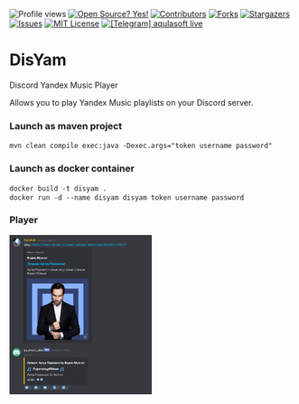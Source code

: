 <!--
*** I'm using markdown "reference style" links for readability.
*** Reference links are enclosed in brackets [ ] instead of parentheses ( ).
*** See the bottom of this document for the declaration of the reference variables
*** for contributors-url, forks-url, etc. This is an optional, concise syntax you may use.
*** https://www.markdownguide.org/basic-syntax/#reference-style-links
-->

![Profile views](https://gpvc.arturio.dev/aqulasoftDisYam)
[![Open Source? Yes!](https://badgen.net/badge/Open%20Source%20%3F/Yes%21/blue?icon=github)](https://github.com/aqulasoft/telegramwarden/)
[![Contributors][contributors-shield]][contributors-url]
[![Forks][forks-shield]][forks-url]
[![Stargazers][stars-shield]][stars-url]
[![Issues][issues-shield]][issues-url]
[![MIT License][license-shield]][license-url]
[![[Telegram] aqulasoft live][telegram-shield]][telegram-url]
<!--
[![Pulls](https://shields.beevelop.com/docker/pulls/aqulasoft/twarden.svg?style=flat-square)](https://hub.docker.com/repository/docker/aqulasoft/twarden)
[![Layers](https://shields.beevelop.com/docker/image/layers/aqulasoft/twarden/latest.svg?style=flat-square)](https://hub.docker.com/repository/docker/aqulasoft/twarden)
[![Size](https://shields.beevelop.com/docker/image/image-size/aqulasoft/twarden/latest.svg?style=flat-square)](https://hub.docker.com/repository/docker/aqulasoft/twarden)
-->
<!-- MARKDOWN LINKS & IMAGES -->
<!-- https://www.markdownguide.org/basic-syntax/#reference-style-links -->

[contributors-shield]: https://img.shields.io/github/contributors/aqulasoft/disyam.svg
[contributors-url]: https://github.com/aqulasoft/disyam/graphs/contributors
[forks-shield]: https://img.shields.io/github/forks/aqulasoft/disyam.svg
[forks-url]: https://github.com/aqulasoft/disyam/network/members
[stars-shield]: https://img.shields.io/github/stars/aqulasoft/disyam.svg
[stars-url]: https://github.com/aqulasoft/disyam/stargazers
[issues-shield]: https://img.shields.io/github/issues/aqulasoft/disyam.svg
[issues-url]: https://github.com/aqulasoft/disyam/issues
[license-shield]: https://img.shields.io/github/license/aqulasoft/disyam.svg
[license-url]: https://github.com/aqulasoft/disyam/blob/master/LICENSE.txt
[telegram-shield]: https://img.shields.io/badge/telegram-aqulasoft-blue.svg
[telegram-url]: https://t.me/aqulasoft

# DisYam
Discord Yandex Music Player

Allows you to play Yandex Music playlists on your Discord server.

### Launch as maven project
```
mvn clean compile exec:java -Dexec.args="token username password"
```

### Launch as docker container
```
docker build -t disyam .
docker run -d --name disyam disyam token username password
```

### Player

 <a href="https://play.google.com/store/apps/developer?id=AqulaSoft">
         <img src="https://github.com/aqulasoft/DisYam/blob/master/img/example.png" width="50%" height="50%"/>
         </a>

